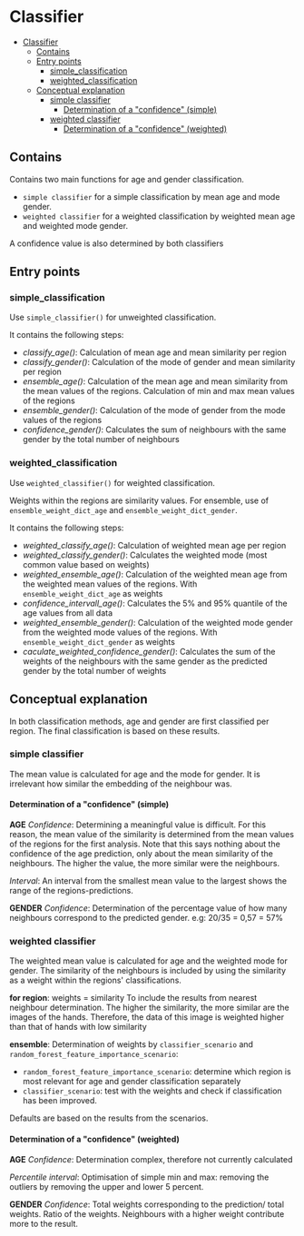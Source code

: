 # Classifier

- [Classifier](#classifier)
  - [Contains](#contains)
  - [Entry points](#entry-points)
    - [simple\_classification](#simple_classification)
    - [weighted\_classification](#weighted_classification)
  - [Conceptual explanation](#conceptual-explanation)
    - [simple classifier](#simple-classifier)
      - [Determination of a "confidence" (simple)](#determination-of-a-confidence-simple)
    - [weighted classifier](#weighted-classifier)
      - [Determination of a "confidence" (weighted)](#determination-of-a-confidence-weighted)

## Contains

Contains two main functions for age and gender classification.

- `simple classifier` for a simple classification by mean age and mode gender.
- `weighted classifier` for a weighted classification by weighted mean age and weighted mode gender.

A confidence value is also determined by both classifiers

## Entry points

### simple_classification

Use `simple_classifier()` for unweighted classification.

It contains the following steps:

- _classify_age()_: Calculation of mean age and mean similarity per region
- _classify_gender()_: Calculation of the mode of gender and mean similarity per region
- _ensemble_age()_: Calculation of the mean age and mean similarity from the mean values of the regions. Calculation of min and max mean values of the regions
- _ensemble_gender()_: Calculation of the mode of gender from the mode values of the regions
- _confidence_gender()_: Calculates the sum of neighbours with the same gender by the total number of neighbours

### weighted_classification

Use `weighted_classifier()` for weighted classification.

Weights within the regions are similarity values.
For ensemble, use of `ensemble_weight_dict_age` and `ensemble_weight_dict_gender`.

It contains the following steps:

- _weighted_classify_age()_: Calculation of weighted mean age per region
- _weighted_classify_gender()_: Calculates the weighted mode (most common value based on weights)
- _weighted_ensemble_age()_: Calculation of the weighted mean age from the weighted mean values of the regions. With `ensemble_weight_dict_age` as weights
- _confidence_intervall_age()_: Calculates the 5% and 95% quantile of the age values from all data
- _weighted_ensemble_gender()_: Calculation of the weighted mode gender from the weighted mode values of the regions. With `ensemble_weight_dict_gender` as weights
- _caculate_weighted_confidence_gender()_: Calculates the sum of the weights of the neighbours with the same gender as the predicted gender by the total number of weights

## Conceptual explanation

In both classification methods, age and gender are first classified per region. The final classification is based on these results.

### simple classifier

The mean value is calculated for age and the mode for gender. It is irrelevant how similar the embedding of the neighbour was.

#### Determination of a "confidence" (simple)

**AGE**
_Confidence_: Determining a meaningful value is difficult. For this reason, the mean value of the similarity is determined from the mean values of the regions for the first analysis. Note that this says nothing about the confidence of the age prediction, only about the mean similarity of the neighbours. The higher the value, the more similar were the neighbours.

_Interval_: An interval from the smallest mean value to the largest shows the range of the regions-predictions.

**GENDER**
_Confidence_: Determination of the percentage value of how many neighbours correspond to the predicted gender. e.g: 20/35 = 0,57 = 57%

### weighted classifier

The weighted mean value is calculated for age and the weighted mode for gender. The similarity of the neighbours is included by using the similarity as a weight within the regions' classifications.

**for region**:
weights = similarity
To include the results from nearest neighbour determination. The higher the similarity, the more similar are the images of the hands. Therefore, the data of this image is weighted higher than that of hands with low similarity

**ensemble**:
Determination of weights by `classifier_scenario` and `random_forest_feature_importance_scenario`:

- `random_forest_feature_importance_scenario`: determine which region is most relevant for age and gender classification separately
- `classifier_scenario`: test with the weights and check if classification has been improved.

Defaults are based on the results from the scenarios.

#### Determination of a "confidence" (weighted)

**AGE**
_Confidence_: Determination complex, therefore not currently calculated

_Percentile interval_: Optimisation of simple min and max: removing the outliers by removing the upper and lower 5 percent.

**GENDER**
_Confidence_: Total weights corresponding to the prediction/ total weights. Ratio of the weights. Neighbours with a higher weight contribute more to the result.
